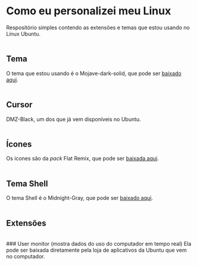 # Como eu personalizei meu Linux
Respositório simples contendo as extensões e temas que estou usando no Linux Ubuntu.
<br />
<br />
## Tema
O tema que estou usando é o Mojave-dark-solid, que pode ser <a href="https://github.com/mayraamaral/personalizacao-linux.git">baixado aqui</a>.
<br />
<br />
## Cursor
DMZ-Black, um dos que já vem disponíveis no Ubuntu.
<br />
<br />
## Ícones
Os ícones são da <i>pack</i> Flat Remix, que pode ser <a href="https://github.com/mayraamaral/personalizacao-linux.git">baixada aqui</a>.
<br />
<br />
## Tema Shell
O tema Shell é o Midnight-Gray, que pode ser <a href="https://www.gnome-look.org/p/1273210/">baixado aqui</a>.
<br />
<br />
## Extensões
<br />
### User monitor (mostra dados do uso do computador em tempo real)
Ela pode ser baixada diretamente pela loja de aplicativos da Ubuntu que vem no computador.
<br />
<br />

